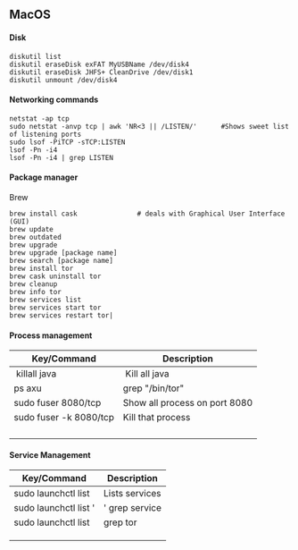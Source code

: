 ## MacOS

#### Disk
````
diskutil list
diskutil eraseDisk exFAT MyUSBName /dev/disk4
diskutil eraseDisk JHFS+ CleanDrive /dev/disk1
diskutil unmount /dev/disk4
````

#### Networking commands
````
netstat -ap tcp
sudo netstat -anvp tcp | awk 'NR<3 || /LISTEN/'      #Shows sweet list of listening ports
sudo lsof -PiTCP -sTCP:LISTEN
lsof -Pn -i4
lsof -Pn -i4 | grep LISTEN
````

#### Package manager

Brew

````
brew install cask               # deals with Graphical User Interface (GUI) 
brew update
brew outdated
brew upgrade
brew upgrade [package name]
brew search [package name]
brew install tor
brew cask uninstall tor
brew cleanup
brew info tor
brew services list
brew services start tor
brew services restart tor|
````

#### Process management
| Key/Command | Description |
| ----------- | ----------- |
| killall java | Kill all java |
| ps axu | grep "/bin/tor" | Lists processes with "bin/tor" |
| sudo fuser 8080/tcp | Show all process on port 8080 |
|sudo fuser -k 8080/tcp |Kill that process |
| | |
| | |
| | |
| | |

#### Service Management
| Key/Command | Description |
| ----------- | ----------- |
| sudo launchctl list | Lists services |
| sudo launchctl list '|' grep service | Lists services named 'service' |
| sudo launchctl list | grep tor | Lists services named 'tor' |
| | |
| | |
| | |




